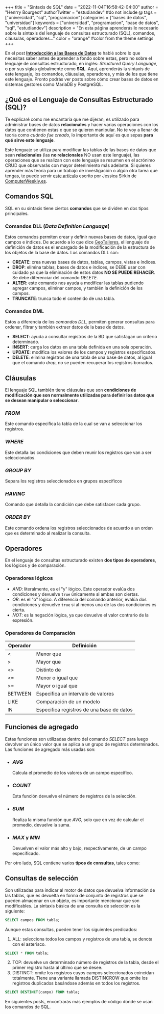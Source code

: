 +++
title = "Sintaxis de SQL"
date = "2022-11-04T16:58:42-04:00"
author = "Henrry Bourgeot"
authorTwitter = "estudiandev" #do not include @
tags = ["universidad", "sql", "programacion"]
categories = ["bases de datos", "universidad"]
keywords = ["universidad", "programacion", "base de datos", "sql", "estudiandev"]
description = "En esta página aprenderás lo necesario sobre la sintaxis del lenguaje de consultas estructurado (SQL), comandos, cláusulas, operadores..."
color = "orange" #color from the theme settings
+++

En el post [**Introducción a las Bases de Datos**](/introduccion-a-las-bases-de-datos) te hablé sobre lo que necesitas saber antes de aprender a fondo sobre estas, pero no sobre el lenguaje de consultas estructurado, en inglés: _Structured Query Language_, o por sus siglas globalmente como **SQL**. Aquí, aprenderás la sintaxis de este lenguaje, los comandos, cláusulas, operadores, y más de los que tiene este lenguaje. Pronto podrás ver posts sobre cómo crear bases de datos en sistemas gestores como MariaDB y PostgreSQL.

## ¿Qué es el Lenguaje de Consultas Estructurado (SQL)?

Te explicaré como me encantaría que me dijeran, es utilizado para administrar bases de datos **relacionales** y hacer varias operaciones con los datos que contienen estas o que se quieren manipular. No te voy a llenar de teoría como _cuándo fue creado_, lo importante de aquí es que sepas **para qué sirve este lenguaje**.

Este lenguaje se utiliza para modificar las tablas de las bases de datos que sean **relacionales** (las **no relacionales** NO usan este lenguaje), las operaciones que se realizan con este lenguaje se resumen en el acrónimo CRUD que observarás con mayor detenimiento más adelante. Si quieres aprender más teoría para un trabajo de investigación o algún otra tarea que tengas, te puede servir [este artículo](https://www.computerweekly.com/es/definicion/SQL-Structured-Query-Language-o-Lenguaje-de-consultas-estructuradas#:~:text=El%20lenguaje%20de%20consultas%20estructuradas,con%20los%20datos%20que%20contienen.) escrito por Jessica Sirkin de [ComputerWeekly.es](https://computerweekly.com).

## Comandos SQL

SQL en su sintaxis tiene ciertos **comandos** que se dividen en dos tipos principales.

### Comandos DLL (_Data Definition Language_)

Estos comandos permiten crear y definir nuevas bases de datos, igual que campos e índices. De acuerdo a lo que dice [GeoTalleres](https://geotalleres.readthedocs.io/es/latest/conceptos-sql/conceptos_sql.html), el lenguaje de definición de datos es el encargado de la modificación de la estructura de los objetos de la base de datos. Los comandos DLL son:

- **CREATE**: crea nuevas bases de datos, tablas, campos, vistas e índices.
- **DROP**: elimina tablas, bases de datos e índices, se DEBE usar con cuidado ya que la eliminación de estos datos **NO SE PUEDE REHACER**. Se debe diferenciar del comando _DELETE_.
- **ALTER**: este comando nos ayuda a modificar las tablas pudiendo agregar campos, eliminar campos, y también la definición de los campos.
- **TRUNCATE**: trunca todo el contenido de una tabla.

### Comandos DML

Estos a diferencia de los _comandos DLL_, permiten generar consultas para ordenar, filtrar y también extraer datos de la base de datos.

- **SELECT**: ayuda a consultar registros de la BD que satisfagan un criterio determinado.
- **INSERT**: carga los datos en una tabla definida en una sola operación.
- **UPDATE**: modifica los valores de los campos y registros especificados.
- **DELETE**: elimina registros de una tabla de una base de datos, al igual que el comando _drop_, no se pueden recuperar los registros borrados.

## Cláusulas

El lenguaje SQL también tiene cláusulas que son **condiciones de modificación que son normalmente utilizadas para definir los datos que se desean manipular o seleccionar**.

### _FROM_

Este comando especifica la tabla de la cual se van a seleccionar los registros.

### _WHERE_

Este detalla las condiciones que deben reunir los registros que van a ser seleccionados.

### _GROUP BY_

Separa los registros seleccionados en grupos específicos

### _HAVING_

Comando que detalla la condición que debe satisfacer cada grupo.

### _ORDER BY_

Este comando ordena los registros seleccionados de acuerdo a un orden que es determinado al realizar la consulta.

## Operadores

En el lenguaje de consultas estructurado existen **dos tipos de operadores**, los lógicos y de comparación.

### Operadores lógicos

- _AND_: literalmente, es el "y" lógico. Este operador evalúa dos condiciones y devuelve `true` únicamente si ambas son ciertas.
- _OR_: es el "o" lógico. A diferencia del comando anterior, evalúa dos condiciones y devuelve `true` si al menos una de las dos condiciones es cierta.
- _NOT_: es la negación lógica, ya que devuelve el valor contrario de la expresión.

### Operadores de Comparación

| Operador | Definición                                |
| -------- | ----------------------------------------- |
| <        | Menor que                                 |
| >        | Mayor que                                 |
| <>       | Distinto de                               |
| <=       | Menor o igual que                         |
| >=       | Mayor o igual que                         |
| BETWEEN  | Especifica un intervalo de valores        |
| LIKE     | Comparación de un modelo                  |
| IN       | Especifica registros de una base de datos |

## Funciones de agregado

Estas funciones son utilizadas dentro del comando _SELECT_ para luego devolver un único valor que se aplica a un grupo de registros determinados. Las funciones de agregado más usadas son:

- ### _AVG_
  Calcula el promedio de los valores de un campo específico.
- ### _COUNT_
  Esta función devuelve el número de registros de la selección.
- ### _SUM_
  Realiza la misma función que _AVG_, solo que en vez de calcular el promedio, devuelve la suma.
- ### _MAX_ y _MIN_
  Devuelven el valor más alto y bajo, respectivamente, de un campo especificado.

Por otro lado, SQL contiene varios **tipos de consultas**, tales como:

## Consultas de selección

Son utilizadas para indicar al motor de datos que devuelva información de las tablas, que es devuelta en forma de conjunto de registros que se pueden almacenar en un objeto, es importante mencionar que son modificables. La sintaxis básica de una consulta de selección es la siguiente:

```sql
SELECT campos FROM tabla;
```

Aunque estas consultas, pueden tener los siguientes predicados:

1. ALL: selecciona todos los campos y registros de una tabla, se denota con el asterisco.

```sql
SELECT * FROM tabla;
```

2. TOP: devuelve un determinado número de registros de la tabla, desde el primer registro hasta al último que se desee.
3. DISTINCT: omite los registros cuyos campos seleccionados coincidan totalmente. Tiene una variante llamada DISTINCROW que omite los registros duplicados basándose además en todos los registros.

```sql
SELECT DISTINCT(campo) FROM tabla;
```

En siguientes posts, encontrarás más ejemplos de código donde se usan los comandos de SQL.
